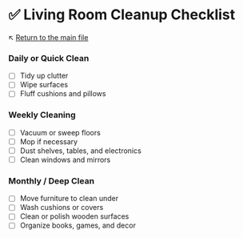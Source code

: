 # ✅ Living Room Cleanup Checklist

↖️ [Return to the main file](../README.md)

### Daily or Quick Clean

- [ ] Tidy up clutter
- [ ] Wipe surfaces
- [ ] Fluff cushions and pillows

### Weekly Cleaning

- [ ] Vacuum or sweep floors
- [ ] Mop if necessary
- [ ] Dust shelves, tables, and electronics
- [ ] Clean windows and mirrors

### Monthly / Deep Clean

- [ ] Move furniture to clean under
- [ ] Wash cushions or covers
- [ ] Clean or polish wooden surfaces
- [ ] Organize books, games, and decor
